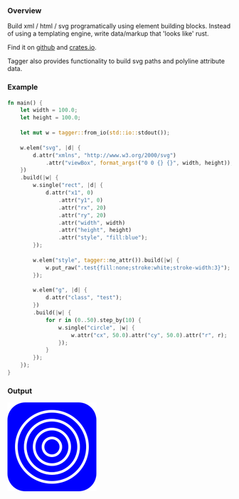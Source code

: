 ### Overview

Build xml / html / svg programatically using element building blocks.
Instead of using a templating engine, write data/markup that 'looks like' rust.

Find it on [github](https://github.com/tiby312/tagger) and [crates.io](https://crates.io/crates/tagger).

Tagger also provides functionality to build svg paths and polyline attribute data.

### Example

```rust
fn main() {
    let width = 100.0;
    let height = 100.0;

    let mut w = tagger::from_io(std::io::stdout());

    w.elem("svg", |d| {
        d.attr("xmlns", "http://www.w3.org/2000/svg")
            .attr("viewBox", format_args!("0 0 {} {}", width, height));
    })
    .build(|w| {
        w.single("rect", |d| {
            d.attr("x1", 0)
                .attr("y1", 0)
                .attr("rx", 20)
                .attr("ry", 20)
                .attr("width", width)
                .attr("height", height)
                .attr("style", "fill:blue");
        });

        w.elem("style", tagger::no_attr()).build(|w| {
            w.put_raw(".test{fill:none;stroke:white;stroke-width:3}");
        });

        w.elem("g", |d| {
            d.attr("class", "test");
        })
        .build(|w| {
            for r in (0..50).step_by(10) {
                w.single("circle", |w| {
                    w.attr("cx", 50.0).attr("cy", 50.0).attr("r", r);
                });
            }
        });
    });
}


```




### Output


<img src="./assets/svg_example.svg" alt="demo">
